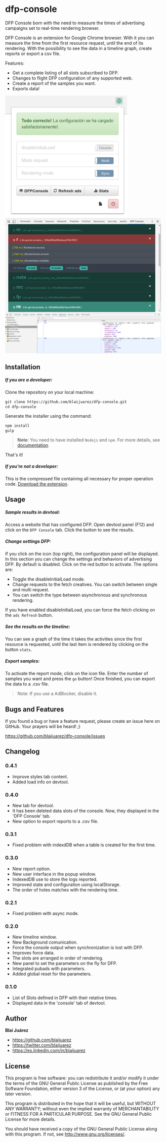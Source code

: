 dfp-console
======================
DFP Console born with the need to measure the times of advertising campaigns set to real-time rendering browser.

DFP Console is an extension for Google Chrome browser. With it you can measure the time from the first resource request, until the end of its rendering. With the possibility to see the data in a timeline graph, create reports or export a csv file.

Features:
- Get a complete listing of all slots subscribed to DFP.
- Changes to flight DFP configuration of any supported web.
- Create a report of the samples you want.
- Exports data!

![Screenshot](https://github.com/blaijuarez/dfp-console/blob/master/gfx/screenshots/1.png?raw=true)
![Screenshot](https://github.com/blaijuarez/dfp-console/blob/master/gfx/screenshots/2.png?raw=true)
![Screenshot](https://github.com/blaijuarez/dfp-console/blob/master/gfx/screenshots/4.png?raw=true)

Installation
------------

##### If you are a developer:

Clone the repository on your local machine:

    git clone https://github.com/blaijuarez/dfp-console.git
    cd dfp-console

Generate the installer using the command:

    npm install
    gulp

> **Note**: You need to have installed `Nodejs` and `npm`. For more details, see [documentation](https://docs.npmjs.com/getting-started/installing-node).

That's it!

##### If you're not a developer:

This is the compressed file containing all necessary for proper operation code.
[Download the extension](https://github.com/blaijuarez/dfp-console/blob/master/gfx/dfp-console.crx).


Usage
------------

##### Sample results in devtool:
Access a website that has configured DFP. Open devtool panel (F12) and click on the `DFP Console` tab. Click the button to see the results.

##### Change settings DFP:
If you click on the icon (top right), the configuration panel will be displayed. In this section you can change the settings and behaviors of advertising DFP. By default is disabled. Click on the red button to activate. The options are:

+ Toggle the disableInitialLoad mode.
+ Change requests to the fetch creatives. You can switch between single and multi request.
+ You can switch the type between asynchronous and synchronous rendering.

If you have enabled disableInitialLoad, you can force the fetch clicking on the `ads Refresh` button.

##### See the results on the timeline:
You can see a graph of the time it takes the activities since the first resource is requested, until the last item is rendered by clicking on the button `stats`.

##### Export samples:
To activate the report mode, click on the icon file.
Enter the number of samples you want and press the `go` button! Once finished, you can export the data to a .csv file.

> Note: If you use a AdBlocker, disable it.

Bugs and Features
-----------------

If you found a bug or have a feature request, please create an issue here on GitHub. Your prayers will be heard! ;)

https://github.com/blaijuarez/dfp-console/issues

Changelog
---------

### 0.4.1 ###

+ Improve styles tab content.
+ Added load info on devtool.

### 0.4.0 ###

+ New tab for devtool.
+ It has been deleted data slots of the console. Now, they displayed in the 'DFP Console' tab.
+ New option to export reports to a .csv file.

### 0.3.1 ###

+ Fixed problem with indexdDB when a table is created for the first time.

### 0.3.0 ###

+ New report option.
+ New user interface in the popup window.
+ IndexedDB use to store the logs reported.
+ Improved state and configuration using localStorage.
+ The order of holes matches with the rendering time.

### 0.2.1 ###

+ Fixed problem with async mode.

### 0.2.0 ###

+ New timeline window.
+ New Background comunication.
+ Force the console output when synchronization is lost with DFP.
+ Improves force data.
+ The slots are arranged in order of rendering.
+ New panel to set the parameters on the fly for DFP.
+ Integrated pubads with parameters.
+ Added global reset for the parameters.

### 0.1.0 ###

+ List of Slots defined in DFP with their relative times.
+ Displayed data in the 'console' tab of devtool.

Author
------

**Blai Juárez**

+ https://github.com/blaijuarez
+ https://twitter.com/blaijuarez
+ https://es.linkedin.com/in/blaijuarez

License
-------

This program is free software: you can redistribute it and/or modify
it under the terms of the GNU General Public License as published by
the Free Software Foundation, either version 3 of the License, or
(at your option) any later version.

This program is distributed in the hope that it will be useful,
but WITHOUT ANY WARRANTY; without even the implied warranty of
MERCHANTABILITY or FITNESS FOR A PARTICULAR PURPOSE.  See the
GNU General Public License for more details.

You should have received a copy of the GNU General Public License
along with this program.  If not, see <http://www.gnu.org/licenses/>.
